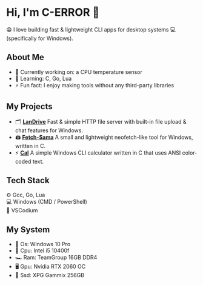 # Hi, I'm C-ERROR 👋
😁 I love building fast & lightweight CLI apps for desktop systems 💻 (specifically for Windows).

## About Me
- 🔭 Currently working on: a CPU temperature sensor  
- 🌱 Learning: C, Go, Lua  
- ⚡ Fun fact: I enjoy making tools without any third-party libraries  

## My Projects
- 🗂️ **[LanDrive](https://github.com/c-error/landrive)** Fast & simple HTTP file server with built-in file upload & chat features for Windows.
- 🖨️ **[Fetch-Sama](https://github.com/c-error/fetch-sama)** A small and lightweight neofetch-like tool for Windows, written in C.
- ⚡ **[Cal](https://github.com/c-error/cal)** A simple Windows CLI calculator written in C that uses ANSI color-coded text.

## Tech Stack
⚙️ Gcc, Go, Lua  
💻 Windows (CMD / PowerShell)  
🧩 VSCodium

## My System
- 💽 Os: Windows 10 Pro
- 🧠 Cpu: Intel i5 10400f
- 🏎️ Ram: TeamGroup 16GB DDR4
- 🖥️ Gpu: Nvidia RTX 2060 OC
- 💾 Ssd: XPG Gammix 256GB

